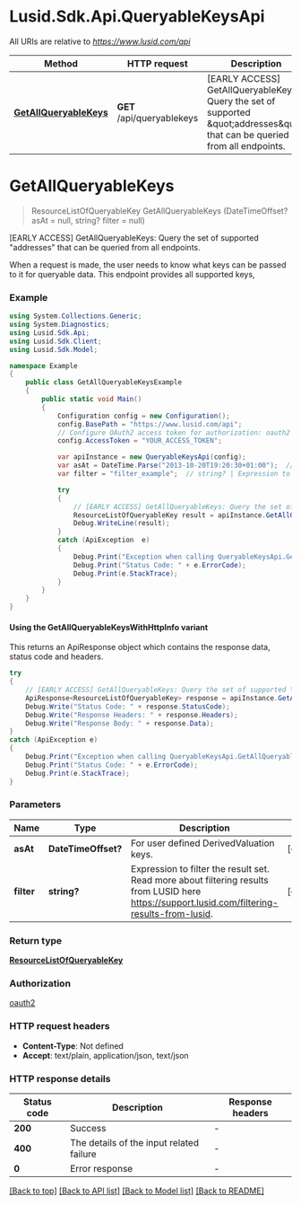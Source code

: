 # Lusid.Sdk.Api.QueryableKeysApi

All URIs are relative to *https://www.lusid.com/api*

| Method | HTTP request | Description |
|--------|--------------|-------------|
| [**GetAllQueryableKeys**](QueryableKeysApi.md#getallqueryablekeys) | **GET** /api/queryablekeys | [EARLY ACCESS] GetAllQueryableKeys: Query the set of supported \&quot;addresses\&quot; that can be queried from all endpoints. |

<a id="getallqueryablekeys"></a>
# **GetAllQueryableKeys**
> ResourceListOfQueryableKey GetAllQueryableKeys (DateTimeOffset? asAt = null, string? filter = null)

[EARLY ACCESS] GetAllQueryableKeys: Query the set of supported \"addresses\" that can be queried from all endpoints.

When a request is made, the user needs to know what keys can be passed to it for queryable data. This endpoint provides all supported keys,

### Example
```csharp
using System.Collections.Generic;
using System.Diagnostics;
using Lusid.Sdk.Api;
using Lusid.Sdk.Client;
using Lusid.Sdk.Model;

namespace Example
{
    public class GetAllQueryableKeysExample
    {
        public static void Main()
        {
            Configuration config = new Configuration();
            config.BasePath = "https://www.lusid.com/api";
            // Configure OAuth2 access token for authorization: oauth2
            config.AccessToken = "YOUR_ACCESS_TOKEN";

            var apiInstance = new QueryableKeysApi(config);
            var asAt = DateTime.Parse("2013-10-20T19:20:30+01:00");  // DateTimeOffset? | For user defined DerivedValuation keys. (optional) 
            var filter = "filter_example";  // string? | Expression to filter the result set.              Read more about filtering results from LUSID here https://support.lusid.com/filtering-results-from-lusid. (optional) 

            try
            {
                // [EARLY ACCESS] GetAllQueryableKeys: Query the set of supported \"addresses\" that can be queried from all endpoints.
                ResourceListOfQueryableKey result = apiInstance.GetAllQueryableKeys(asAt, filter);
                Debug.WriteLine(result);
            }
            catch (ApiException  e)
            {
                Debug.Print("Exception when calling QueryableKeysApi.GetAllQueryableKeys: " + e.Message);
                Debug.Print("Status Code: " + e.ErrorCode);
                Debug.Print(e.StackTrace);
            }
        }
    }
}
```

#### Using the GetAllQueryableKeysWithHttpInfo variant
This returns an ApiResponse object which contains the response data, status code and headers.

```csharp
try
{
    // [EARLY ACCESS] GetAllQueryableKeys: Query the set of supported \"addresses\" that can be queried from all endpoints.
    ApiResponse<ResourceListOfQueryableKey> response = apiInstance.GetAllQueryableKeysWithHttpInfo(asAt, filter);
    Debug.Write("Status Code: " + response.StatusCode);
    Debug.Write("Response Headers: " + response.Headers);
    Debug.Write("Response Body: " + response.Data);
}
catch (ApiException e)
{
    Debug.Print("Exception when calling QueryableKeysApi.GetAllQueryableKeysWithHttpInfo: " + e.Message);
    Debug.Print("Status Code: " + e.ErrorCode);
    Debug.Print(e.StackTrace);
}
```

### Parameters

| Name | Type | Description | Notes |
|------|------|-------------|-------|
| **asAt** | **DateTimeOffset?** | For user defined DerivedValuation keys. | [optional]  |
| **filter** | **string?** | Expression to filter the result set.              Read more about filtering results from LUSID here https://support.lusid.com/filtering-results-from-lusid. | [optional]  |

### Return type

[**ResourceListOfQueryableKey**](ResourceListOfQueryableKey.md)

### Authorization

[oauth2](../README.md#oauth2)

### HTTP request headers

 - **Content-Type**: Not defined
 - **Accept**: text/plain, application/json, text/json


### HTTP response details
| Status code | Description | Response headers |
|-------------|-------------|------------------|
| **200** | Success |  -  |
| **400** | The details of the input related failure |  -  |
| **0** | Error response |  -  |

[[Back to top]](#) [[Back to API list]](../README.md#documentation-for-api-endpoints) [[Back to Model list]](../README.md#documentation-for-models) [[Back to README]](../README.md)

